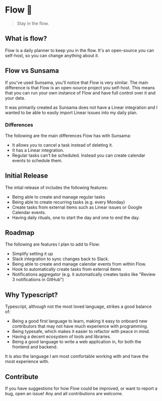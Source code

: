 # Flow 🌊

> Stay in the flow.

## What is flow?

Flow is a daily planner to keep you in the flow. It's an open-source you can self-host, so you can change anything about it.

## Flow vs Sunsama

If you've used Sunsama, you'll notice that Flow is very similar. The main difference is that Flow is an open-source project you self-host. This means that you can run your own instance of Flow and have full control over it and your data.

It was primarily created as Sunsama does not have a Linear integration and I wanted to be able to easily import Linear issues into my daily plan.

### Differences

The following are the main differences Flow has with Sunsama:

- It allows you to cancel a task instead of deleting it.
- It has a Linear integration.
- Regular tasks can't be scheduled. Instead you can create calendar events to schedule them.

## Initial Release

The intial release of includes the following features:

- Being able to create and manage regular tasks
- Being able to create recurring tasks (e.g. every Monday)
- Create tasks from external items such as Linear issues or Google Calendar events.
- Having daily rituals, one to start the day and one to end the day.

## Roadmap

The following are features I plan to add to Flow:

- Simplify setting it up
- Slack integration to sync changes back to Slack.
- Being able to create and manage calendar events from within Flow.
- Hook to automatically create tasks from external items
- Notifications aggregator (e.g. it automatically creates tasks like "Review 3 notifications in GitHub")

## Why Typescript?

Typescript, although not the most loved language, strikes a good balance of:

- Being a good first language to learn, making it easy to onboard new contributors that may not have much experience with programming.
- Being typesafe, which makes it easier to refactor with peace in mind.
- Having a decent ecosystem of tools and libraries.
- Being a good language to write a web application in, for both the frontend and backend.

It is also the language I am most comfortable working with and have the most experience with.

## Contribute

If you have suggestions for how Flow could be improved, or want to report a bug, open an issue! Any and all contributions are welcome.

